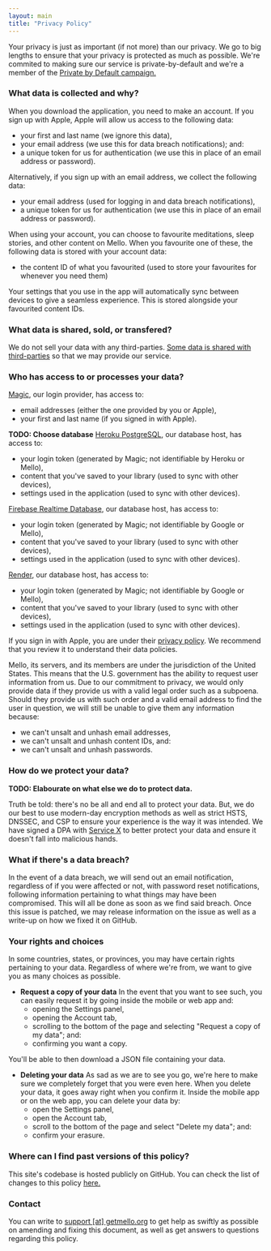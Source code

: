 ```yaml
---
layout: main
title: "Privacy Policy"
---
```


Your privacy is just as important (if not more) than our privacy. We go to big lengths to ensure that your privacy is protected as much as possible. We're commited to making sure our service is private-by-default and we're a member of the <a href="https://doamatto.xyz/projects/privacy-by-default">Private by Default campaign.</a>

### What data is collected and why?
When you download the application, you need to make an account. If you sign up with Apple, Apple will allow us access to the following data:
- your first and last name (we ignore this data),
- your email address (we use this for data breach notifications); and:
- a unique token for us for authentication (we use this in place of an email address or password).

Alternatively, if you sign up with an email address, we collect the following data:
- your email address (used for logging in and data breach notifications),
- a unique token for us for authentication (we use this in place of an email address or password).

When using your account, you can choose to favourite meditations, sleep stories, and other content on Mello. When you favourite one of these, the following data is stored with your account data:
- the content ID of what you favourited (used to store your favourites for whenever you need them)

Your settings that you use in the app will automatically sync between devices to give a seamless experience. This is stored alongside your favourited content IDs.

### What data is shared, sold, or transfered?
We do not sell your data with any third-parties. [Some data is shared with third-parties](#who-has-access-to-or-processes-your-data) so that we may provide our service.

### Who has access to or processes your data?
[Magic](https://magic.link), our login provider, has access to:
- email addresses (either the one provided by you or Apple),
- your first and last name (if you signed in with Apple).

**TODO: Choose database**
[Heroku PostgreSQL](https://elements.heroku.com/addons/heroku-postgresql), our database host, has access to:
- your login token (generated by Magic; not identifiable by Heroku or Mello),
- content that you've saved to your library (used to sync with other devices),
- settings used in the application (used to sync with other devices).

[Firebase Realtime Database](https://firebase.google.com/products/realtime-database), our database host, has access to:
- your login token (generated by Magic; not identifiable by Google or Mello),
- content that you've saved to your library (used to sync with other devices),
- settings used in the application (used to sync with other devices).

[Render](https://render.com/), our database host, has access to:
- your login token (generated by Magic; not identifiable by Google or Mello),
- content that you've saved to your library (used to sync with other devices),
- settings used in the application (used to sync with other devices).

If you sign in with Apple, you are under their [privacy policy](https://www.apple.com/legal/privacy/en-ww/). We recommend that you review it to understand their data policies.

Mello, its servers, and its members are under the jurisdiction of the United States. This means that the U.S. government has the ability to request user information from us. Due to our commitment to privacy, we would only provide data if they provide us with a valid legal order such as a subpoena. Should they provide us with such order and a valid email address to find the user in question, we will still be unable to give them any information because:
- we can't unsalt and unhash email addresses,
- we can't unsalt and unhash content IDs, and:
- we can't unsalt and unhash passwords.

### How do we protect your data?
**TODO: Elabourate on what else we do to protect data.**

Truth be told: there's no be all and end all to protect your data. But, we do our best to use modern-day encryption methods as well as strict HSTS, DNSSEC, and CSP to ensure your experience is the way it was intended. We have signed a DPA with [Service X]() to better protect your data and ensure it doesn't fall into malicious hands.

### What if there's a data breach?
In the event of a data breach, we will send out an email notification, regardless of if you were affected or not, with password reset notifications, following information pertaining to what things may have been compromised. This will all be done as soon as we find said breach. Once this issue is patched, we may release information on the issue as well as a write-up on how we fixed it on GitHub.

### Your rights and choices
In some countries, states, or provinces, you may have certain rights pertaining to your data. Regardless of where we're from, we want to give you as many choices as possible.

- **Request a copy of your data** In the event that you want to see such, you can easily request it by going inside the mobile or web app and:
  - opening the Settings panel,
  - opening the Account tab,
  - scrolling to the bottom of the page and selecting "Request a copy of my data"; and:
  - confirming you want a copy.
  
You'll be able to then download a JSON file containing your data.

- **Deleting your data** As sad as we are to see you go, we're here to make sure we completely forget that you were even here. When you delete your data, it goes away right when you confirm it. Inside the mobile app or on the web app, you can delete your data by:
  - open the Settings panel,
  - open the Account tab,
  - scroll to the bottom of the page and select "Delete my data"; and:
  - confirm your erasure.

### Where can I find past versions of this policy?
This site's codebase is hosted publicly on GitHub. You can check the list of changes to this policy [here.](https://github.com/mello-app/static-website/blob/privacy.md)

### Contact
You can write to <a href="mailto:support@getmello.org">support [at] getmello.org</a> to get help as swiftly as possible on amending and fixing this document, as well as get answers to questions regarding this policy.
